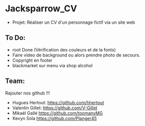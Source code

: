 # Jacksparrow_CV

- Projet: Réaliser un CV d'un personnage fictif via un site web

## To Do:

- root Done (Vérification des couleurs et de la fonts)
- Faire video de background ou alors prendre photo de secours.
- Copyright en footer
- blackmarket sur menu via shop alcohol

## Team:

Rajouter nos github !!!
- Hugues Hertout:
https://github.com/hhertout
- Valentin Gillet:
https://github.com/V-Gillet
- Mikaël Gallé
https://github.com/toomanyMG
- Kevyn Sola
https://github.com/Planger45
